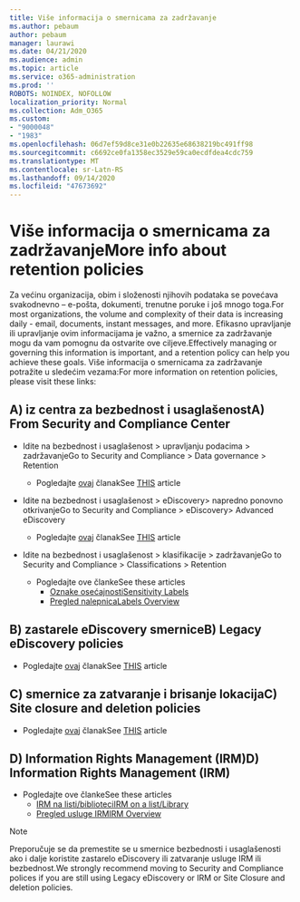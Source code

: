 ```yaml
---
title: Više informacija o smernicama za zadržavanje
ms.author: pebaum
author: pebaum
manager: laurawi
ms.date: 04/21/2020
ms.audience: admin
ms.topic: article
ms.service: o365-administration
ms.prod: ''
ROBOTS: NOINDEX, NOFOLLOW
localization_priority: Normal
ms.collection: Adm_O365
ms.custom:
- "9000048"
- "1983"
ms.openlocfilehash: 06d7ef59d8ce31e0b22635e68638219bc491ff98
ms.sourcegitcommit: c6692ce0fa1358ec3529e59ca0ecdfdea4cdc759
ms.translationtype: MT
ms.contentlocale: sr-Latn-RS
ms.lasthandoff: 09/14/2020
ms.locfileid: "47673692"
---
```

# <a name="more-info-about-retention-policies"></a><span data-ttu-id="15f1d-102">Više informacija o smernicama za zadržavanje</span><span class="sxs-lookup"><span data-stu-id="15f1d-102">More info about retention policies</span></span>

<span data-ttu-id="15f1d-103">Za većinu organizacija, obim i složenosti njihovih podataka se povećava svakodnevno – e-pošta, dokumenti, trenutne poruke i još mnogo toga.</span><span class="sxs-lookup"><span data-stu-id="15f1d-103">For most organizations, the volume and complexity of their data is increasing daily - email, documents, instant messages, and more.</span></span> <span data-ttu-id="15f1d-104">Efikasno upravljanje ili upravljanje ovim informacijama je važno, a smernice za zadržavanje mogu da vam pomognu da ostvarite ove ciljeve.</span><span class="sxs-lookup"><span data-stu-id="15f1d-104">Effectively managing or governing this information is important, and a retention policy can help you achieve these goals.</span></span> <span data-ttu-id="15f1d-105">Više informacija o smernicama za zadržavanje potražite u sledećim vezama:</span><span class="sxs-lookup"><span data-stu-id="15f1d-105">For more information on retention policies, please visit these links:</span></span>

## <a name="a-from-security-and-compliance-center"></a><span data-ttu-id="15f1d-106">A) iz centra za bezbednost i usaglašenost</span><span class="sxs-lookup"><span data-stu-id="15f1d-106">A) From Security and Compliance Center</span></span>

- <span data-ttu-id="15f1d-107">Idite na bezbednost i usaglašenost > upravljanju podacima > zadržavanje</span><span class="sxs-lookup"><span data-stu-id="15f1d-107">Go to Security and Compliance > Data governance > Retention</span></span>
  - <span data-ttu-id="15f1d-108">Pogledajte [ovaj](https://docs.microsoft.com/microsoft-365/compliance/retention-policies) članak</span><span class="sxs-lookup"><span data-stu-id="15f1d-108">See [THIS](https://docs.microsoft.com/microsoft-365/compliance/retention-policies) article</span></span>

- <span data-ttu-id="15f1d-109">Idite na bezbednost i usaglašenost > eDiscovery> napredno ponovno otkrivanje</span><span class="sxs-lookup"><span data-stu-id="15f1d-109">Go to Security and Compliance > eDiscovery> Advanced eDiscovery</span></span> 
  - <span data-ttu-id="15f1d-110">Pogledajte [ovaj](https://docs.microsoft.com/microsoft-365/compliance/ediscovery-cases) članak</span><span class="sxs-lookup"><span data-stu-id="15f1d-110">See [THIS](https://docs.microsoft.com/microsoft-365/compliance/ediscovery-cases) article</span></span>

- <span data-ttu-id="15f1d-111">Idite na bezbednost i usaglašenost > klasifikacije > zadržavanje</span><span class="sxs-lookup"><span data-stu-id="15f1d-111">Go to Security and Compliance > Classifications > Retention</span></span>
  - <span data-ttu-id="15f1d-112">Pogledajte ove članke</span><span class="sxs-lookup"><span data-stu-id="15f1d-112">See these articles</span></span>
    - [<span data-ttu-id="15f1d-113">Oznake osećajnosti</span><span class="sxs-lookup"><span data-stu-id="15f1d-113">Sensitivity Labels</span></span>](https://docs.microsoft.com/microsoft-365/compliance/sensitivity-labels)
    - [<span data-ttu-id="15f1d-114">Pregled nalepnica</span><span class="sxs-lookup"><span data-stu-id="15f1d-114">Labels Overview</span></span>](https://docs.microsoft.com/microsoft-365/compliance/labels)

## <a name="b-legacy-ediscovery-policies"></a><span data-ttu-id="15f1d-115">B) zastarele eDiscovery smernice</span><span class="sxs-lookup"><span data-stu-id="15f1d-115">B) Legacy eDiscovery policies</span></span>

- <span data-ttu-id="15f1d-116">Pogledajte [ovaj](https://support.office.com/article/Set-up-an-eDiscovery-Center-in-SharePoint-Online-A18F8975-AA7F-43B4-A7D6-001D14744D8E) članak</span><span class="sxs-lookup"><span data-stu-id="15f1d-116">See [THIS](https://support.office.com/article/Set-up-an-eDiscovery-Center-in-SharePoint-Online-A18F8975-AA7F-43B4-A7D6-001D14744D8E) article</span></span>

## <a name="c-site-closure-and-deletion-policies"></a><span data-ttu-id="15f1d-117">C) smernice za zatvaranje i brisanje lokacija</span><span class="sxs-lookup"><span data-stu-id="15f1d-117">C) Site closure and deletion policies</span></span>

- <span data-ttu-id="15f1d-118">Pogledajte [ovaj](https://support.office.com/article/Use-policies-for-site-closure-and-deletion-A8280D82-27FD-48C5-9ADF-8A5431208BA5) članak</span><span class="sxs-lookup"><span data-stu-id="15f1d-118">See [THIS](https://support.office.com/article/Use-policies-for-site-closure-and-deletion-A8280D82-27FD-48C5-9ADF-8A5431208BA5) article</span></span>  

## <a name="d-information-rights-management-irm"></a><span data-ttu-id="15f1d-119">D) Information Rights Management (IRM)</span><span class="sxs-lookup"><span data-stu-id="15f1d-119">D) Information Rights Management (IRM)</span></span>

- <span data-ttu-id="15f1d-120">Pogledajte ove članke</span><span class="sxs-lookup"><span data-stu-id="15f1d-120">See these articles</span></span>
  - [<span data-ttu-id="15f1d-121">IRM na listi/biblioteci</span><span class="sxs-lookup"><span data-stu-id="15f1d-121">IRM on a list/Library</span></span>](https://support.office.com/article/apply-information-rights-management-to-a-list-or-library-3bdb5c4e-94fc-4741-b02f-4e7cc3c54aa1)
  - [<span data-ttu-id="15f1d-122">Pregled usluge IRM</span><span class="sxs-lookup"><span data-stu-id="15f1d-122">IRM Overview</span></span>](https://support.office.com/article/create-and-apply-information-management-policies-eb501fe9-2ef6-4150-945a-65a6451ee9e9)

> [!Note]
> <span data-ttu-id="15f1d-123">Preporučuje se da premestite se u smernice bezbednosti i usaglašenosti ako i dalje koristite zastarelo eDiscovery ili zatvaranje usluge IRM ili bezbednost.</span><span class="sxs-lookup"><span data-stu-id="15f1d-123">We strongly recommend moving to Security and Compliance polices if you are still using Legacy eDiscovery or IRM or Site Closure and deletion policies.</span></span>
